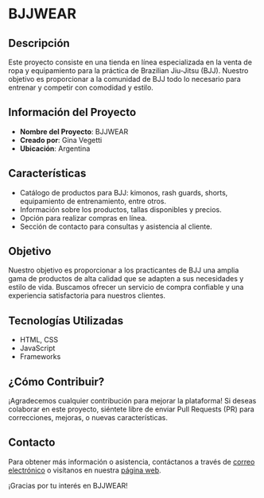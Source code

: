 # BJJWEAR

## Descripción
Este proyecto consiste en una tienda en línea especializada en la venta de ropa y equipamiento para la práctica de Brazilian Jiu-Jitsu (BJJ). Nuestro objetivo es proporcionar a la comunidad de BJJ todo lo necesario para entrenar y competir con comodidad y estilo.

## Información del Proyecto
- **Nombre del Proyecto**: BJJWEAR
- **Creado por**: Gina Vegetti
- **Ubicación**: Argentina

## Características
- Catálogo de productos para BJJ: kimonos, rash guards, shorts, equipamiento de entrenamiento, entre otros.
- Información sobre los productos, tallas disponibles y precios.
- Opción para realizar compras en línea.
- Sección de contacto para consultas y asistencia al cliente.

## Objetivo
Nuestro objetivo es proporcionar a los practicantes de BJJ una amplia gama de productos de alta calidad que se adapten a sus necesidades y estilo de vida. Buscamos ofrecer un servicio de compra confiable y una experiencia satisfactoria para nuestros clientes.

## Tecnologías Utilizadas
- HTML, CSS
- JavaScript
- Frameworks 

## ¿Cómo Contribuir?
¡Agradecemos cualquier contribución para mejorar la plataforma! Si deseas colaborar en este proyecto, siéntete libre de enviar Pull Requests (PR) para correcciones, mejoras, o nuevas características.

## Contacto
Para obtener más información o asistencia, contáctanos a través de [correo electrónico](ggvegetti@gmail.com) o visítanos en nuestra [página web](https://www.bjjwear.com).

¡Gracias por tu interés en BJJWEAR!






